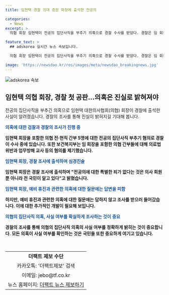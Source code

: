 ```yaml
---
title: 임현택 경찰 의대 증원 파장에 출석한 전공의

categories:
  - News
excerpt: >
  의협 회장 임현택이 전공의 집단사직을 부추기 의혹으로 경찰 수사를 받았다. 경찰은 임 회장을 포함한 의협 간부 5명을 수사 중이며, 보건복지부는 업무방해 교사 등 혐의로 의협 간부들을 고발했다. 임 회장은 지난번 소환 조사를 거부한 뒤 이번에는 출석했으며, 취재진의 질문에는 대답하지 않고 조사에 들어갔다.

feature_text: >
  ## adskorea 실시간 뉴스 속보입니다.

  의협 회장 임현택이 전공의 집단사직을 부추기 의혹으로 경찰 수사를 받았다. 경찰은 임 회장을 포함한 의협 간부 5명을 수사 중이며, 보건복지부는 업무방해 교사 등 혐의로 의협 간부들을 고발했다. 임 회장은 지난번 소환 조사를 거부한 뒤 이번에는 출석했으며, 취재진의 질문에는 대답하지 않고 조사에 들어갔다.

image: 'https://newsdao.kr/res/images/meta/newsdao_breakingnews.jpg'
---
```


<p><img src="https://newsdao.kr/res/images/meta/newsdao_breakingnews.jpg" alt="adskorea 속보" /></p>

<h2 data-ke-size="size26">임현택 의협 회장, 경찰 첫 공판…의혹은 진실로 밝혀져야</h2>

<p>전공의 집단사직을 부추긴 의혹으로 임현택 대한의사협회(의협) 회장이 경찰에 출석한 사실이 알려졌습니다. 경찰의 조사를 통해 진실이 밝혀지길 기대해 봅니다.</p>

<p data-ke-size="size16"><b><span style="color: #1a5490;">의혹에 대한 검찰과 경찰의 조사가 진행 중</span><b></p>

<p>임현택 회장을 포함한 의협 전·현직 간부 5명에 대한 전공의 집단사직 부추기 혐의로 경찰이 수사 중에 있습니다. 또한 보건복지부는 임 회장을 포함한 의협 간부들에 대해 의료법 위반과 업무방해 교사 등의 혐의를 제기했습니다.</p>

<p data-ke-size="size16"><b><span style="color: #1a5490;">임현택 회장, 경찰 조사에 출석하며 심경진술</span><b></p>

<p>임현택 회장은 경찰 조사에 출석하며 "전공의에 대한 특별한 죄가 없다는 것은 의사 회원 뿐 아니라 전 국민이 알고 있다"고 밝혔습니다.</p>

<p data-ke-size="size16"><b><span style="color: #1a5490;">임현택 회장, 예비 휴진과 관련한 의혹에 대한 질문에는 답변을 피함</span><b></p>

<p>하지만, 예비 휴진과 관련한 의혹에 대한 질문에는 답하지 않고 조사를 받으러 들어갔습니다. 이에 대한 추가적인 개발이 필요해 보입니다.</p>

<p data-ke-size="size16"><b><span style="color: #1a5490;">의협의 집단사직 의혹, 사실 여부를 확실하게 조사하는 것이 중요</span><b></p>

<p>경찰의 조사를 통해 의협의 집단사직 의혹의 사실 여부를 정확하게 밝히는 것이 중요합니다. 모든 의혹이 사실 여부를 확인하는 것은 국민들 또한 중요하게 여기고 있습니다.</p>

<p data-ke-size="size16">&nbsp;</p>

<table>
    <thead>
        <tr></tr>
    </thead>
    <tbody>
        <tr>
            <td style="text-align: center; height: 17px;"><b>더팩트 제보 수단</b></td>
        </tr>
        <tr>
            <td style="text-align: center; height: 17px;">카카오톡: '더팩트제보' 검색</td>
        </tr>
        <tr>
            <td style="text-align: center; height: 17px;">이메일: jebo@tf.co.kr</td>
        </tr>
        <tr>
            <td style="text-align: center; height: 17px;">뉴스 홈페이지: <a href="http://talk.tf.co.kr/bbs/report/write">더팩트 뉴스 제보하기</a></td>
        </tr>
    </tbody>
</table>

